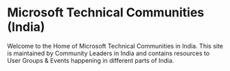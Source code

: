 # Microsoft Technical Communities (India)
Welcome to the Home of Microsoft Technical Communities in India.  This site is maintained by Community Leaders in India and contains resources to User Groups & Events happening in different parts of India.

